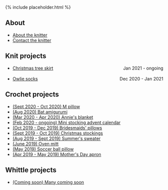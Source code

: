 {% include placeholder.html  %}

## About

- [About the knitter](about.md)
- [Contact the knitter](mailto:liandrea4@gmail.com)

## Knit projects

- <span style="float:left;"><a href="knit/tree_skirt.html">Christmas tree skirt</a></span><span style="float:right;">Jan 2021 - ongoing</span>

- <span style="float:left;"><a href="knit/owlie_socks.html">Owlie socks</a></span><span style="float:right">Dec 2020 - Jan 2021</span>

## Crochet projects

- [(Sept 2020 - Oct 2020) M pillow](crochet/m_pillow.md)
- [(Aug 2020) Bat amigurumi](crochet/bat.md)
- [(Mar 2020 - Apr 2020) Annie's blanket](crochet/annie_blanket.md)
- [(Feb 2020 - ongoing) Mini stocking advent calendar](crochet/stocking_advent_cal.md)
- [(Oct 2019 - Dec 2019) Bridesmaids' pillows](crochet/bridesmaids_pillows.md)
- [(Sept 2019 - Oct 2019) Christmas stockings](crochet/christmas_stockings.md)
- [(Aug 2019 - Sept 2019) Summer's sweater](crochet/summer_sweater.md)
- [(June 2019) Oven mitt](crochet/oven_mitt.md)
- [(May 2019) Soccer ball pillow](crochet/soccer_pillow.md)
- [(Apr 2019 - May 2019) Mother's Day apron](crochet/mothers_day_apron.md)

## Whittle projects

- [(Coming soon) Many coming soon](whittle/sample.md)

